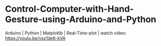 # Control-Computer-with-Hand-Gesture-using-Arduino-and-Python
Arduino | Python | Matplotlib | Real-Time-plot | watch video: https://youtu.be/vsz1de6-kVA

